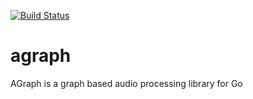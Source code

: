 [![Build Status](https://travis-ci.org/clandry94/agraph.svg?branch=master)](https://travis-ci.org/clandry94/agraph)

# agraph
AGraph is a graph based audio processing library for Go
